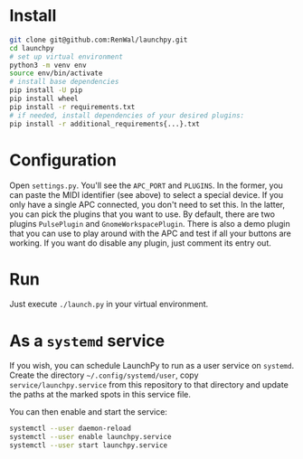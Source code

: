 # Install
```sh
git clone git@github.com:RenWal/launchpy.git
cd launchpy
# set up virtual environment
python3 -m venv env
source env/bin/activate
# install base dependencies
pip install -U pip
pip install wheel
pip install -r requirements.txt
# if needed, install dependencies of your desired plugins:
pip install -r additional_requirements{...}.txt
```

# Configuration
Open `settings.py`. You'll see the `APC_PORT` and `PLUGINS`. In the
former, you can paste the MIDI identifier (see above) to select a special
device. If you only have a single APC connected, you don't need to set this.
In the latter, you can pick the plugins that you want to use. By default,
there are two plugins `PulsePlugin` and `GnomeWorkspacePlugin`. There is also
a demo plugin that you can use to play around with the APC and test if all
your buttons are working. If you want do disable any plugin, just comment its
entry out.

# Run
Just execute `./launch.py` in your virtual environment.

# As a `systemd` service
If you wish, you can schedule LaunchPy to run as a user service on `systemd`.
Create the directory `~/.config/systemd/user`, copy `service/launchpy.service`
from this repository to that directory and update the paths at the marked spots
in this service file.

You can then enable and start the service:
```sh
systemctl --user daemon-reload
systemctl --user enable launchpy.service
systemctl --user start launchpy.service
```